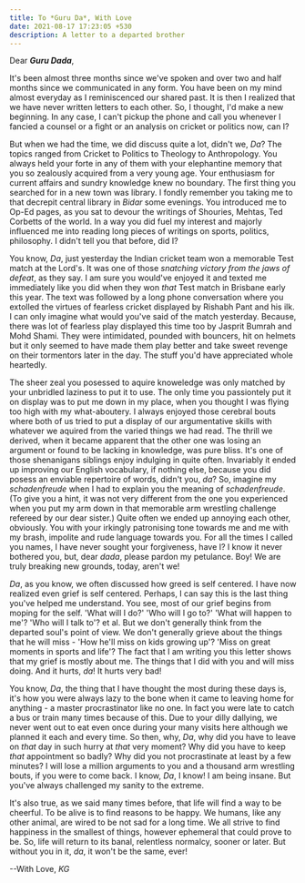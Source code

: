 ```yaml
---
title: To *Guru Da*, With Love
date: 2021-08-17 17:23:05 +530
description: A letter to a departed brother
---
```


Dear ***Guru Dada***,

It's been almost three months since we've spoken and over two and half months since we communicated in any form. You have been on my mind almost everyday as I reminiscenced our shared past. It is then I realized that we have never written letters to each other. So, I thought, I'd make a new beginning. In any case, I can't pickup the phone and call you whenever I fancied a counsel or a fight or an analysis on cricket or politics now, can I?

But when we had the time, we did discuss quite a lot, didn't we, *Da*? The topics ranged from Cricket to Politics to Theology to Anthropology. You always held your forte in any of them with your elephantine memory that you so zealously acquired from a very young age. Your enthusiasm for current affairs and sundry knowledge knew no boundary. The first thing you searched for in a new town was library. I fondly remember you taking me to that decrepit central library in *Bidar* some evenings. You introduced me to Op-Ed pages, as you sat to devour the writings of Shouries, Mehtas, Ted Corbetts of the world. In a way you did fuel my interest and majorly influenced me into reading long pieces of writings on sports, politics, philosophy. I didn't tell you that before, did I?

You know, *Da*, just yesterday the Indian cricket team won a memorable Test match at the Lord's. It was one of those *snatching victory from the jaws of defeat*, as they say. I am sure you would've enjoyed it and texted me immediately like you did when they won *that* Test match in Brisbane early this year. The text was followed by a long phone conversation where you extolled the virtues of fearless cricket displayed by Rishabh Pant and his ilk. I can only imagine what would you've said of the match yesterday. Because, there was lot of fearless play displayed this time too by Jasprit Bumrah and Mohd Shami. They were intimidated, pounded with bouncers, hit on helmets but it only seemed to have made them play better and take sweet revenge on their tormentors later in the day. The stuff you'd have appreciated whole heartedly.

The sheer zeal you posessed to aquire knoweledge was only matched by your unbridled laziness to put it to use. The only time you passiontely put it on display was to put me down in my place, when you thought I was flying too high with my what-aboutery. I always enjoyed those cerebral bouts where both of us tried to put a display of our argumentative skills with whatever we aquired from the varied things we had read. The thrill we derived, when it became apparent that the other one was losing an argument or found to be lacking in knowledge, was pure bliss. It's one of those shenanigans siblings enjoy indulging in quite often. Invariably it ended up improving our English vocabulary, if nothing else, because you did posess an enviable repertoire of words, didn't you, *da*? So, imagine my *schadenfreude* when I had to explain you the meaning of *schadenfreude*. (To give you a hint, it was not very different from the one you experienced when you put my arm down in that memorable arm wrestling challenge refereed by our dear sister.) Quite often we ended up annoying each other, obviously. You with your irkingly patronising tone towards me and me with my brash, impolite and rude language towards you. For all the times I called you names, I have never sought your forgiveness, have I? I know it never bothered you, but, dear *dada*, please pardon my petulance. Boy! We are truly breaking new grounds, today, aren't we!

*Da*, as you know, we often discussed how greed is self centered. I have now realized even grief is self centered. Perhaps, I can say this is the last thing you've helped me understand. You see, most of our grief begins from moping for the self. 'What will I do?' 'Who will I go to?' 'What will happen to me'? 'Who will I talk to'? et al. But we don't generally think from the departed soul's point of view. We don't generally grieve about the things that he will miss - 'How he'll miss on kids growing up'? 'Miss on great moments in sports and life'? The fact that I am writing you this letter shows that my grief is mostly about me. The things that I did with you and will miss doing. And it hurts, *da*! It hurts very bad!

You know, *Da*, the thing that I have thought the most during these days is, it's how you were always lazy to the bone when it came to leaving home for anything - a master procrastinator like no one. In fact you were late to catch a bus or train many times because of this. Due to your dilly dallying, we never went out to eat even once during your many visits here although we planned it each and every time. So then, why, *Da*, why did you have to leave on *that* day in such hurry at *that* very moment? Why did you have to keep *that* appointment so badly? Why did you not procrastinate at least by a few minutes? I will lose a million arguments to you and a thousand arm wrestling bouts, if you were to come back. I know, *Da*, I know! I am being insane. But you've always challenged my sanity to the extreme.

It's also true, as we said many times before, that life will find a way to be cheerful. To be alive is to find reasons to be happy. We humans, like any other animal, are wired to be not sad for a long time. We all strive to find happiness in the smallest of things, however ephemeral that could prove to be. So, life will return to its banal, relentless normalcy, sooner or later. But without you in it, *da*, it won't be the same, ever!

--With Love, *KG*

